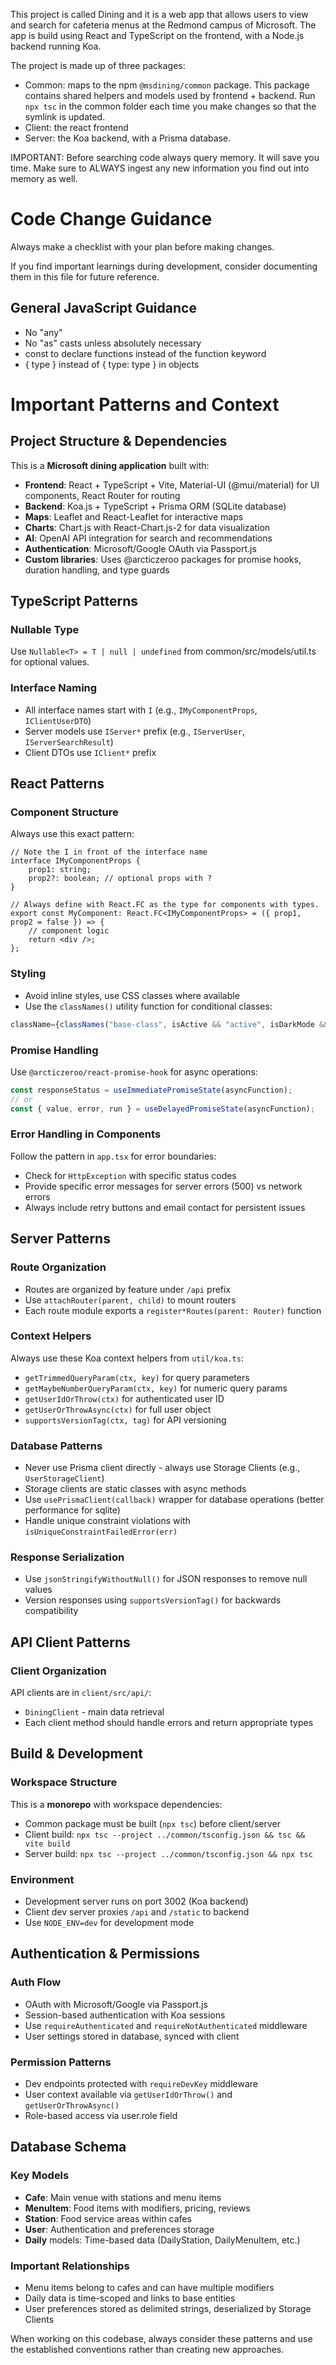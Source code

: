 This project is called Dining and it is a web app that allows users to view
and search for cafeteria menus at the Redmond campus of Microsoft. The app is
build using React and TypeScript on the frontend, with a Node.js backend running Koa.

The project is made up of three packages:
- Common: maps to the npm `@msdining/common` package. This package contains shared helpers and models used by frontend + backend. Run `npx tsc` in the common folder each time you make changes so that the symlink is updated.
- Client: the react frontend
- Server: the Koa backend, with a Prisma database.

IMPORTANT: Before searching code always query memory. It will save you time. Make sure to ALWAYS ingest any new information you find out into memory as well.

# Code Change Guidance

Always make a checklist with your plan before making changes.

If you find important learnings during development, consider documenting them in this file for future reference.

## General JavaScript Guidance

- No "any"
- No "as" casts unless absolutely necessary
- const to declare functions instead of the function keyword
- { type } instead of { type: type } in objects

# Important Patterns and Context

## Project Structure & Dependencies

This is a **Microsoft dining application** built with:
- **Frontend**: React + TypeScript + Vite, Material-UI (@mui/material) for UI components, React Router for routing
- **Backend**: Koa.js + TypeScript + Prisma ORM (SQLite database)
- **Maps**: Leaflet and React-Leaflet for interactive maps
- **Charts**: Chart.js with React-Chart.js-2 for data visualization
- **AI**: OpenAI API integration for search and recommendations
- **Authentication**: Microsoft/Google OAuth via Passport.js
- **Custom libraries**: Uses @arcticzeroo packages for promise hooks, duration handling, and type guards

## TypeScript Patterns

### Nullable Type
Use `Nullable<T> = T | null | undefined` from common/src/models/util.ts for optional values.

### Interface Naming
- All interface names start with `I` (e.g., `IMyComponentProps`, `IClientUserDTO`)
- Server models use `IServer*` prefix (e.g., `IServerUser`, `IServerSearchResult`)
- Client DTOs use `IClient*` prefix

## React Patterns

### Component Structure
Always use this exact pattern:
```tsx
// Note the I in front of the interface name
interface IMyComponentProps {
    prop1: string;
    prop2?: boolean; // optional props with ?
}

// Always define with React.FC as the type for components with types.
export const MyComponent: React.FC<IMyComponentProps> = ({ prop1, prop2 = false }) => {
    // component logic
    return <div />;
};
```

### Styling
- Avoid inline styles, use CSS classes where available
- Use the `classNames()` utility function for conditional classes:
```typescript
className={classNames("base-class", isActive && "active", isDarkMode && "dark")}
```

### Promise Handling
Use `@arcticzeroo/react-promise-hook` for async operations:
```typescript
const responseStatus = useImmediatePromiseState(asyncFunction);
// or
const { value, error, run } = useDelayedPromiseState(asyncFunction);
```

### Error Handling in Components
Follow the pattern in `app.tsx` for error boundaries:
- Check for `HttpException` with specific status codes
- Provide specific error messages for server errors (500) vs network errors
- Always include retry buttons and email contact for persistent issues

## Server Patterns

### Route Organization
- Routes are organized by feature under `/api` prefix
- Use `attachRouter(parent, child)` to mount routers
- Each route module exports a `register*Routes(parent: Router)` function

### Context Helpers
Always use these Koa context helpers from `util/koa.ts`:
- `getTrimmedQueryParam(ctx, key)` for query parameters
- `getMaybeNumberQueryParam(ctx, key)` for numeric query params
- `getUserIdOrThrow(ctx)` for authenticated user ID
- `getUserOrThrowAsync(ctx)` for full user object
- `supportsVersionTag(ctx, tag)` for API versioning

### Database Patterns
- Never use Prisma client directly - always use Storage Clients (e.g., `UserStorageClient`)
- Storage clients are static classes with async methods
- Use `usePrismaClient(callback)` wrapper for database operations (better performance for sqlite)
- Handle unique constraint violations with `isUniqueConstraintFailedError(err)`

### Response Serialization
- Use `jsonStringifyWithoutNull()` for JSON responses to remove null values
- Version responses using `supportsVersionTag()` for backwards compatibility

## API Client Patterns

### Client Organization
API clients are in `client/src/api/`:
- `DiningClient` - main data retrieval
- Each client method should handle errors and return appropriate types

## Build & Development

### Workspace Structure
This is a **monorepo** with workspace dependencies:
- Common package must be built (`npx tsc`) before client/server
- Client build: `npx tsc --project ../common/tsconfig.json && tsc && vite build`
- Server build: `npx tsc --project ../common/tsconfig.json && npx tsc`

### Environment
- Development server runs on port 3002 (Koa backend)
- Client dev server proxies `/api` and `/static` to backend
- Use `NODE_ENV=dev` for development mode

## Authentication & Permissions

### Auth Flow
- OAuth with Microsoft/Google via Passport.js
- Session-based authentication with Koa sessions
- Use `requireAuthenticated` and `requireNotAuthenticated` middleware
- User settings stored in database, synced with client

### Permission Patterns
- Dev endpoints protected with `requireDevKey` middleware
- User context available via `getUserIdOrThrow()` and `getUserOrThrowAsync()`
- Role-based access via user.role field

## Database Schema

### Key Models
- **Cafe**: Main venue with stations and menu items
- **MenuItem**: Food items with modifiers, pricing, reviews
- **Station**: Food service areas within cafes
- **User**: Authentication and preferences storage
- **Daily** models: Time-based data (DailyStation, DailyMenuItem, etc.)

### Important Relationships
- Menu items belong to cafes and can have multiple modifiers
- Daily data is time-scoped and links to base entities
- User preferences stored as delimited strings, deserialized by Storage Clients

When working on this codebase, always consider these patterns and use the established conventions rather than creating new approaches.